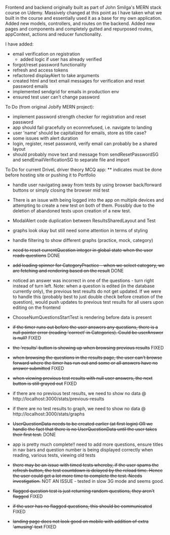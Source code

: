 Frontend and backend originally built as part of John Smilga's MERN stack course on Udemy. Massively changed at this point as I have taken what we built in the course and essentially used it as a base for my own application. Added new models, controllers, and routes on the backend. Added new pages and components and completely gutted and repurposed routes, appContext, actions and reducer functionality.

I have added:

- email verification on registration
  - added logic if user has already verified
- forgot/reset password functionality
- refresh and access tokens
- refactored displayAlert to take arguments
- created html and text email messages for verification and reset password emails
- implemented sendgrid for emails in production env
- ensured test user can't change password

To Do (from original Jobify MERN project):

- implement password strength checker for registration and reset password
- app should fail gracefully on econnrefused, i.e. navigate to landing
- user 'name' should be capitalized for emails, store as title case?
- some issues with alert duration
- login, register, reset password, verify email can probably be a shared layout
- should probably move text and message from sendResetPasswordSG and sendEmailVerificationSG to separate file and import

To Do for current DriveL driver theory MCQ app:
\*\* indicates must be done before hosting site or pushing it to Portfolio

- handle user navigating away from tests by using browser back/forward buttons or simply closing the browser mid test
- There is an issue with being logged into the app on multiple devices and attempting to create a new test on both of them. Possibly due to the deletion of abandoned tests upon creation of a new test.
- ModalAlert code duplication between ResultsSharedLayout and Test
- graphs look okay but still need some attention in terms of styling
- handle filtering to show different graphs (practice, mock, category)
- ~~need to reset currentQuestion integer in global state when the user reads questions~~ DONE
- ~~add loading spinner for CategoryPractice - when we select category, we are fetching and rendering based on the result~~ DONE
- noticed an answer was incorrect in one of the questions - turn right instead of turn left. Note: when a question is edited (in the database currently only), the previous test results do not get updated. If we were to handle this (probably best to just double check before creation of the question), would push updates to previous test results for all users upon editing on the frontend
- ChooseNumQuestionsStartTest is rendering before data is present
- ~~if the timer runs out before the user answers any questions, there is a null pointer error (reading 'correct' in Categories). Could be userAnswer is null?~~ FIXED
- ~~the 'results' button is showing up when browsing previous results~~ FIXED
- ~~when browsing the questions in the results page, the user can't browse forward where the timer has run out and some or all answers have no answer submitted~~ FIXED
- ~~when viewing previous test results with null user answers, the next button is still grayed out~~ FIXED
- if there are no previous test results, we need to show no data @ http://localhost:3000/stats/previous-results
- if there are no test results to graph, we need to show no data @ http://localhost:3000/stats/graphs

- ~~UserQuestionData needs to be created earlier (at first login) OR we handle the fact that there is no UserQuestionData until the user takes their first test.~~ DONE
- app is pretty much complete!! need to add more questions, ensure titles in nav bars and question number is being displayed correctly when reading, various tests, viewing old tests
- ~~there may be an issue with timed tests whereby, if the user spams the refresh button, the test countdown is delayed by the reload time. Hence the user could get a lot more time to complete the test. Needs investigation.~~ NOT AN ISSUE - tested in slow 3G mode and seems good.
- ~~flagged question test is just returning random questions, they aren't flagged~~ FIXED
- ~~if the user has no flagged questions, this should be communicated~~ FIXED
- ~~landing page does not look good on mobile with addition of extra 'amusing' text~~ FIXED
